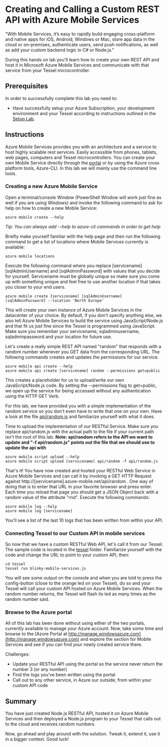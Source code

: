 Creating and Calling a Custom REST API with Azure Mobile Services
=================================================================

"With Mobile Services, it’s easy to rapidly build engaging cross-platform and native apps for iOS, Android, Windows or Mac, store app data in the cloud or on-premises, authenticate users, send push notifications, as well as add your custom backend logic in C# or Node.js."

During this hands on lab you'll learn how to create your own REST API and host it in Microsoft Azure Mobile Services and communicate with that service from your Tessel microcontroller.

Prerequisites
-------------
In order to successfully complete this lab you need to:

* Have successfully setup your Azure Subscription, your development environment and your Tessel according to instructions outlined in the [Setup Lab](../_setup).

Instructions
------------

Azure Mobile Services provides you with an architecture and a service to host highly scalable rest services. Easily accessible from phones, tablets, web pages, computers and Tessel microcontrollers. You can create your own Mobile Service directly through the [portal](http://manage.windowsazure.com) or by using the Azure cross platform tools, Azure-CLI. In this lab we will mainly use the command line tools.

### Creating a new Azure Mobile Service

Open a terminal/console Window (PowerShell Window will work just fine as well if you are using Windows) and invoke the following command to ask for help on how to create a new Mobile Service:

	azure mobile create --help

*Tip: You can always add --help to azure-cli commands in order to get help*

Briefly make yourself familiar with the help page and then run the following command to get a list of locations where Mobile Services currently is available:

	azure mobile locations

 Execute the following command where you replace [servicename] [sqlAdminUsername] and [sqlAdminPassword] with values that you decide for yourself. Servicename must be globally unique so make sure you come up with something unique and feel free to use another location if that takes you closer to your end users.

	azure mobile create [servicename] [sqlAdminUsername] [sqlAdminPassword] --location 'North Europe'

This will create your own instance of Azure Mobile Services in the datacenter of your choice. By default, if you don't specify anything else, we also tell Azure Mobile Services to build the service using JavaScript/Node.js and that fit us just fine since the Tessel is programmed using JavaScript. Make sure you remember your servicename, sqladminusername, sqladminpassword and your location for future use. 

Let's create a really simple REST API named "random" that responds with a random number whenever you GET data from the corresponding URL. The following commands creates and updates the permissions for our service.

	azure mobile api create --help
	azure mobile api create [servicename] random --permissions get=public

This creates a placeholder for us to upload/write our own JavaScript/Node.js code. By setting the --permissions flag to get=public, we open up the service for being accessed without any authentication using the HTTP GET Verb.

For this lab, we have provided you with a simple implementation of the random service so you don't even have to write that one on your own. Have a look at the file [api/random.js](api/random.js) and familiarize yourself with what it does.

Time to upload the implementation of our RESTful Service. Make sure you replace api/random.js with the actual path to the file if your current path isn't the root of this lab. **Note: api/random refers to the API we want to update and "-f api/random.js" points out the file that we should use to update the api with**

	azure mobile script upload --help
	azure mobile script upload [servicename] api/random -f api/random.js

That's it! You have now created and hosted your RESTful Web Service in Azure Mobile Services and can call it by invoking a GET HTTP Request against http://[servicename].azure-mobile.net/api/random . One way of doing that is to enter that URL in your favorite browser and press enter. Each time you reload that page you should get a JSON Object back with a random value of the attribute "rnd". Execute the following commands:

	azure mobile log --help
	azure mobile log [servicename]

You'll see a list of the last 10 logs that has been written from within your API.

### Connecting Tessel to our Custom API in mobile services

So now that we have a custom RESTful Web API, let's call it from our Tessel. The sample code is located in the [tessel](tessel) folder. Familiarize yourself with the code and change the URL to point to your custom API, then:

	cd tessel
	tessel run blinky-mobile-services.js

You will see some output on the console and when you are told to press the config-button (close to the orange led on your Tessel), do so and your Tessel will call your custom API hosted on Azure Mobile Services. When the random number returns, the Tessel will flash its led as many times as the random number said.

### Browse to the Azure portal

All of this lab has been done without using either of the two portals, currently available to manage your Azure account. Now, take some time and browse to the [Azure Portal at http://manage.windowsazure.com](http://manage.windowsazure.com) and explore the section for Mobile Services and see if you can find your newly created service there.

Challenges:

* Update your RESTful API using the portal so the service never return the number 3 (or any number)
* Find the logs you've been written using the portal
* Call out to any other service, in Azure our outside, from within your custom API code

Summary
-------
You have just created Node.js RESTful API, hosted it on Azure Mobile Services and then deployed a Node.js program to your Tessel that calls out to the cloud and receives random numbers.

Now, go ahead and play around with the solution. Tweak it, extend it, use it in a bigger context. Good luck!
